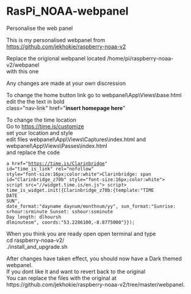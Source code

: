 # RasPi_NOAA-webpanel
Personalise the web panel



This is my personalised webpanel from https://github.com/jekhokie/raspberry-noaa-v2<br>

Replace the origional webpanel located /home/pi/raspberry-noaa-v2/webpanel<br>
with this one<br>

Any changes are made at your own discression

To change the home button link go to 
webpanel\App\Views\base.html<br>
edit the the text in bold <br>
class="nav-link" href="<b>insert homepage here</b>"
<p>

To change the time location<br>
  Go to https://time.is/customize <br>
  set your location and style<br>
  edit files webpanel\App\Views\Captures\index.html and webpanel\App\Views\Passes\index.html<br>
  and replace the code<br>
<code>
a href="https://time.is/Clarinbridge" id="time_is_link" rel="nofollow" style="font-size:16px;color:white">Clarinbridge:</a>
span id="Clarinbridge_z70b" style="font-size:16px;color:white"></span>
script src="//widget.time.is/en.js"></script>
script>
time_is_widget.init({Clarinbridge_z70b:{template:"TIME<br>DATE<br>SUN", date_format:"dayname daynum/monthnum/yy", sun_format:"Sunrise: srhour:srminute Sunset: sshour:ssminute<br>Day length: dlhoursh dlminutesm", coords:"53.2286100,-8.8775000"}});
  </script></code><br>
<p>
When you think you are ready open open terminal and type<br>
cd raspberry-noaa-v2/<br>
./install_and_upgrade.sh
<p>
After changes have taken effect, you should now have a Dark themed webpanel.<br>
If you dont like it and want to revert back to the original<br>
You can replace the files with the original at https://github.com/jekhokie/raspberry-noaa-v2/tree/master/webpanel.

